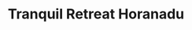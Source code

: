---
layout: location
title: Tranquil Retreat Horanadu
images: ["/properties/horanadu/tranquil/1.jpg","/properties/horanadu/tranquil/1.jpg"]
price: ₹1,599
area: Horanadu
rating: 5
description: Et quia aperiam et deleniti ab ut. Non ab enim consequuntur. Nulla dolor aut itaque vel quis. Id et facere est sequi aut rerum. Id ea aliquid et quasi atque. Aperiam eum fugiat vero magni.<br> Natus et repudiandae minima veniam. Doloribus veniam omnis error. Voluptatem voluptas tenetur et architecto expedita corrupti ea. Necessitatibus aut ut omnis. Placeat non soluta amet eius nihil eaque non exercitationem. Accusantium vero sint culpa cupiditate nostrum.
district: Chikmagalur
total-occupancy: 36
rooms: 8
stay-type: Resort
accomodation: [
    [Family Rooms 4, 8, 16, shop],
    [Suite Rooms 2, 8, 4, house-door], 
    [1 Dormitory Room, 8, 4, shop],
    [1 Family Dormitory Room, 6, 3, house-door]
]
pricing: [
    [BASIC PACKAGE, 1599, Stay | Activities | Breakfast | Hi-tea | Veg Snacks],
    [DORMITORY PACKAGE, 2299, Stay | Activities | All Meals | Hi-tea | Veg Snacks],
    [FAMILY ROOM PACKAGE, 2899, Stay | Activities | All Meals | Hi-tea | Veg Snacks],
    [SUITE ROOM, 3099, Stay | Activities | All Meals | Hi-tea | Veg Snacks],
]
ameneties: [
    [ lightning-fill,Power Backup],
    [ lightning-fill,Refrigerator],
    [ wifi ,Wi-Fi],
    [ lightning-fill,Laundry],
    [ p-circle-fill,Parking],
    [ binoculars-fill,Balcony],
    [ lightning-fill,Kettle],
    [ binoculars-fill,Watch Tower],
    [ hospital-fill ,Smoking Area],
    [ lightning-fill,Air Conditioning],
    [ water ,Shower],
    [ water,Swimming Pool],
    [ droplet-fill,Hot Water]
]
activities: [ 
    [ fire,Bonfire & Music],
    [ water, Water Stream],
    [ circle-fill,Mud Kabbaddi],
    [ person-walking,Estate Walk], 
    [ water, Swimming], 
    [ circle-fill,Vollyball], 
    [ person-walking,Nature Walk],
    [ binoculars-fill,Private View Point], 
    [ feather,Bird Watch], 
    [ car-front-fill,Jeep-ride]
]
locations: [Kyathanmakki Hills Station (7km), Doddannashetti Caves (8km), Panchamikallu View Point (19km), Horandu Temple(1km), Kalasa Temple(8km), Ambatheertha(7km), Hanging Bridge(9km), Soormane Falls(15km), Samse T-Estate(13 Km), Elaneer Falls(16km), Kudremukh (30km) ]
breakfast: [Neer Dosa, item2, item3, item4]
lunch: [item1, item2, item3, item4]
dinner: [item1, item2, item3, item4]
tnc: ["Yes","Yes","Yes", "Yes", 12:00PM-11:00AM]
---